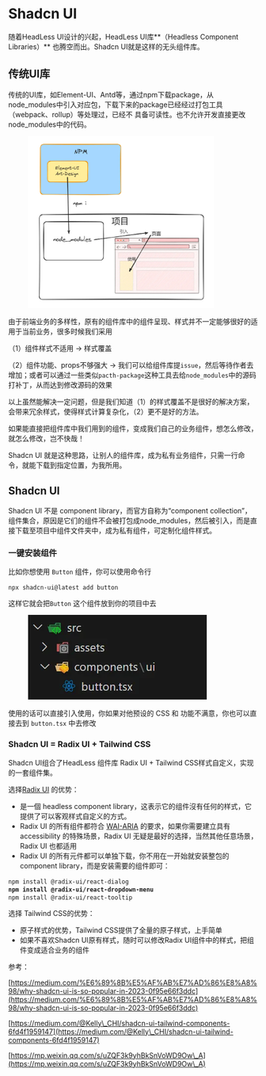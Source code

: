 # Shadcn UI

随着HeadLess UI设计的兴起，HeadLess UI库**（Headless Component Libraries）** 也腾空而出。Shadcn UI就是这样的无头组件库。

## 传统UI库

传统的UI库，如Element-UI、Antd等，通过npm下载package，从node\_modules中引入对应包，下载下来的package已经经过打包工具（webpack、rollup）等处理过，已经不 具备可读性。也不允许开发直接更改node\_modules中的代码。

<figure><img src="../../../.gitbook/assets/image (31).png" alt="" width="375"><figcaption></figcaption></figure>

由于前端业务的多样性，原有的组件库中的组件呈现、样式并不一定能够很好的适用于当前业务，很多时候我们采用

（1）组件样式不适用 -> 样式覆盖

（2）组件功能、props不够强大 ->  我们可以给组件库提`issue`，然后等待作者去增加；或者可以通过一些类似`pacth-package`这种工具去给`node_modules`中的源码打补丁，从而达到修改源码的效果

以上虽然能解决一定问题，但是我们知道（1）的样式覆盖不是很好的解决方案，会带来冗余样式，使得样式计算复杂化，（2）更不是好的方法。

如果能直接把组件库中我们用到的组件，变成我们自己的业务组件，想怎么修改，就怎么修改，岂不快哉！

Shadcn UI 就是这种思路，让别人的组件库，成为私有业务组件，只需一行命令，就能下载到指定位置，为我所用。

## Shadcn UI

Shadcn UI 不是 component library，而官方自称为“component collection”，组件集合，原因是它们的组件不会被打包成node\_modules，然后被引入，而是直接下载至项目中组件文件夹中，成为私有组件，可定制化组件样式。

### 一键安装组件

比如你想使用 `Button` 组件，你可以使用命令行

```
npx shadcn-ui@latest add button
```

这样它就会把`Button` 这个组件放到你的项目中去

<figure><img src="../../../.gitbook/assets/image (32).png" alt=""><figcaption></figcaption></figure>

使用的话可以直接引入使用，你如果对他预设的 CSS 和 功能不满意，你也可以直接去到 `button.tsx` 中去修改



### Shadcn UI = Radix UI + Tailwind CSS <a href="#id-0b62" id="id-0b62"></a>

Shadcn UI组合了HeadLess 组件库 Radix UI + Tailwind CSS样式自定义，实现的一套组件集。

选择[Radix UI](https://github.com/radix-ui/primitives) 的优势：

* 是一個 headless component library，这表示它的组件沒有任何的样式，它提供了可以客观样式自定义的方式。
* Radix UI 的所有组件都符合 [WAI-ARIA](https://www.w3.org/TR/wai-aria-practices-1.2) 的要求，如果你需要建立具有 accessibility 的特殊场景，Radix UI 无疑是最好的选择，当然其他任意场景，Radix UI 也都适用
* Radix UI 的所有元件都可以单独下载，你不用在一开始就安装整包的 component library，而是安装需要的组件即可：

<pre data-full-width="false"><code>npm install @radix-ui/react-dialog
<strong>npm install @radix-ui/react-dropdown-menu
</strong>npm install @radix-ui/react-tooltip
</code></pre>

选择 Tailwind CSS的优势：

* 原子样式的优势，Tailwind CSS提供了全量的原子样式，上手简单
* 如果不喜欢Shadcn UI原有样式，随时可以修改Radix UI组件中的样式，把组件变成适合业务的组件



参考：

[https://medium.com/%E6%89%8B%E5%AF%AB%E7%AD%86%E8%A8%98/why-shadcn-ui-is-so-popular-in-2023-0f95e66f3ddc](https://medium.com/%E6%89%8B%E5%AF%AB%E7%AD%86%E8%A8%98/why-shadcn-ui-is-so-popular-in-2023-0f95e66f3ddc)

[https://medium.com/@Kelly\_CHI/shadcn-ui-tailwind-components-6fd4f1959147](https://medium.com/@Kelly\_CHI/shadcn-ui-tailwind-components-6fd4f1959147)

[https://mp.weixin.qq.com/s/uZQF3k9yhBkSnVoWD9Ow\_A](https://mp.weixin.qq.com/s/uZQF3k9yhBkSnVoWD9Ow\_A)
